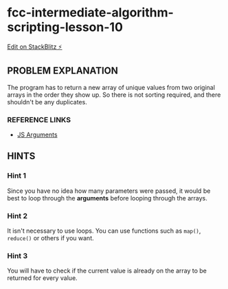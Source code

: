 # fcc-intermediate-algorithm-scripting-lesson-10

[Edit on StackBlitz ⚡️](https://stackblitz.com/edit/js-mjxhdt)


## PROBLEM EXPLANATION
The program has to return a new array of unique values from two original arrays in the order they show up.  So there is not sorting required, and there shouldn't be any duplicates.

### REFERENCE LINKS
- [JS Arguments](https://forum.freecodecamp.org/t/how-arguments-work-in-javascript-javascript-arguments-guide/14283)

## HINTS
### Hint 1
Since you have no idea how many parameters were passed, it would be best to loop through the **arguments** before looping through the arrays.

### Hint 2
It isn't necessary to use loops.  You can use functions such as `map()`, `reduce()` or others if you want.

### Hint 3
You will have to check if the current value is already on the array to be returned for every value.

